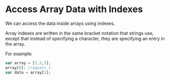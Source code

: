 # Access Array Data with Indexes
We can access the data inside arrays using indexes.

Array indexes are written in the same bracket notation that strings use, except that instead of specifying a character, they are specifying an entry in the array.

For example:

```javascript
var array = [1,2,3];
array[0]; //equals 1
var data = array[1];
```
